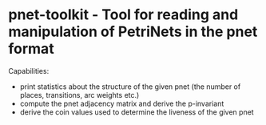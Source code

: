 # pnet-toolkit - Tool for reading and manipulation of PetriNets in the pnet format
Capabilities:
- print statistics about the structure of the given pnet (the number of places, transitions, arc weights etc.)
- compute the pnet adjacency matrix and derive the p-invariant
- derive the coin values used to determine the liveness of the given pnet 
